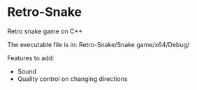 # Retro-Snake
Retro snake game on C++

The executable file is in: Retro-Snake/Snake game/x64/Debug/

Features to add:
- Sound
- Quality control on changing directions

  
